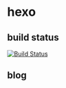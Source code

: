 # hexo

## build status
[![Build Status](https://travis-ci.org/Winteren/hexo.svg?branch=master)](https://travis-ci.org/Winteren/hexo)

## blog

